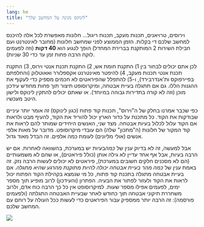 ```yaml
---
lang: he
title: "לינוקס מגינה על המחשב שלך"
---
```


וירוסים, טרויאנים, תכנות מעקב, תכנות ריגול... חלונות מאפשרת לכל אלה להיכנס למחשב שלכם די בקלות. הזמן הממוצע לפני שמחשב חלונות (מחובר לאינטרנט ועם חבילת השירות 2 המותקנת בברירת המחדל) הופך לנגוע הוא <b>40 דקות</b> (וזה לפעמים לוקח הרבה פחות זמן עד כדי 30 שניות).

לכן אתם יכולים לבחור בין 1) התקנת חומת אש, 2) התקנת תכנת אנטי וירוס, 3) התקנת תכנת אנטי תכנות מעקב, 4) להיפטר מאינטרנט אקספלורר ואאוטלוק (והחלפתם בפיירפוקס ות'אנדרבירד), ו-5) להתפלל שהפיראטים לא חכמים מספיק כדי לעקוף את ההגנות הללו. 
גם אם תתגלה בעיית אבטחה, ומיקרוסופט תיצור תוך פחות מחודש עידכון מוכן (וזה לא קורה בתדירות גבוהה במיוחד). או שאתם יכולים להתקין לינוקס ולישון היטב מעכשיו.

כפי שכבר אמרנו בחלק של ה"וירוס", תכנות קוד פתוח (כגון לינוקס) זה אומר יותר עיניים שבודקות את הקוד. כל מתכנת על כדור הארץ יכול להוריד את הקוד, להעיף מבט ולראות אם הקוד עלול לכלול בעיות אבטחה. מצד שני, האנשים היחידים שמותר להם לראות את קוד המקור של חלונות (ה"מתכון" שלה) הם עובדי מיקרוסופט. מדובר על מאות אלפי אנשים (אולי מליונים) לעומת כמה אלפים. זה הבדל מאוד גדול.

אבל למעשה, זה לא בדיוק ענין של <i>כמה</i>בעיות יש במערכת, בהשוואה לאחרות. אם יש הרבה בעיות, אבל אף אחד עדיין לא גילה אותן (כולל פיראטים), או שהם לא משמעותיים (הם לא מסכנים חלקים חשובים במערכת), פיראטים לא יכולים לעשות הרבה נזק. זה באמת ענין של <i>כמה מהר בעיית אבטחה יכולה להיות מתוקנת מהרגע שהיא מתגלה</i>. אם בעיית אבטחה מתגלה בתכנת קוד פתוח, כל מי שנמצא בקהילת הקוד הפתוח יכול לראות את הקוד ולעזור לפתור את הבעיה. הפתרון (והעידכון) לרוב מופיע תוך מספר ימים, לפעמים אפילו מספר שעות. למיקרוסופט אין כל כך הרבה כוח אדם, ולרוב משחררת תיקוני אבטחה תוך כחודש לאחר שבעיית האבטחה התגלתה (ולפעמים פורסמה): זה הרבה יותר ממספיק עבור הפיראטים כדי לעשות ככל העולה על רוחם עם המחשב שלכם. 


<img src="Images/security_thumb.png" />





